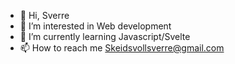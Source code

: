 - 👋 Hi, Sverre
- 👀 I’m interested in Web development
- 🌱 I’m currently learning Javascript/Svelte
- 📫 How to reach me Skeidsvollsverre@gmail.com

<!---
Skeidsvollsverre/Skeidsvollsverre is a ✨ special ✨ repository because its `README.md` (this file) appears on your GitHub profile.
You can click the Preview link to take a look at your changes.
--->
